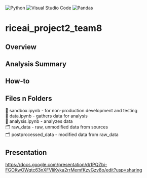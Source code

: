 ![Python](https://img.shields.io/badge/python-3670A0?style=for-the-badge&logo=python&logoColor=ffdd54)
![Visual Studio Code](https://img.shields.io/badge/Visual%20Studio%20Code-0078d7.svg?style=for-the-badge&logo=visual-studio-code&logoColor=white)
![Pandas](https://img.shields.io/badge/pandas-%23150458.svg?style=for-the-badge&logo=pandas&logoColor=white)

# riceai_project2_team8
## Overview

## Analysis Summary

## How-to

## Files n Folders
:paperclip: sandbox.ipynb - for non-production development and testing      
:paperclip: data.ipynb - gathers data for analysis      
:paperclip: analysis.ipynb - analyzes data      
:card_index_dividers: raw_data - raw, unmodified data from sources      
:card_index_dividers: postprocessed_data - modified data from raw_data
## Presentation
https://docs.google.com/presentation/d/1PQZbi-FGOKwOWqtc63nXFVliKyka2rrMemfKzvGzv8o/edit?usp=sharing